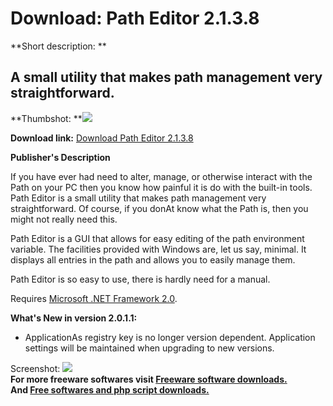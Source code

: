 # Download: Path Editor 2.1.3.8

**Short description: **

## A small utility that makes path management very straightforward.

  
**Thumbshot: **![](http://www.freewarefiles.com/screenshot/rfpatheditor2_md.jpg)   
  
**Download link:** [Download Path Editor 2.1.3.8](http://freesoftwares.boysofts.com/Path-Editor_program_32655.html)  
  

**Publisher's Description**  
  

If you have ever had need to alter, manage, or otherwise interact with the
Path on your PC then you know how painful it is do with the built-in tools.
Path Editor is a small utility that makes path management very
straightforward. Of course, if you donAt know what the Path is, then you might
not really need this.

Path Editor is a GUI that allows for easy editing of the path environment
variable. The facilities provided with Windows are, let us say, minimal. It
displays all entries in the path and allows you to easily manage them.

Path Editor is so easy to use, there is hardly need for a manual.

Requires [Microsoft .NET Framework
2.0](http://www.freewarefiles.com/program_10_108_16026.html).

**What's New in version 2.0.1.1:**

  * ApplicationAs registry key is no longer version dependent. Application settings will be maintained when upgrading to new versions. 

  
  
Screenshot: ![](http://www.freewarefiles.com/screenshot/rfpatheditor2.jpg)  
**For more freeware softwares visit [Freeware software downloads.](http://freesoftwares.boysofts.com/)**   
**And [Free softwares and php script downloads.](http://www.boysofts.com/)**

